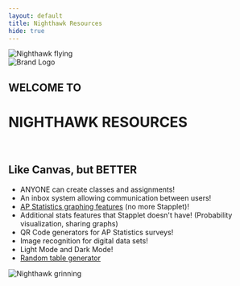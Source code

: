 ```yaml
---
layout: default
title: Nighthawk Resources
hide: true
---
```


<body class="light">
    <div class="index">
        <div class="animation-container">
            <img src="{{site.baseurl}}/images/nighthawk flying.gif" alt="Nighthawk flying" class="nighthawk">
        </div>
        <div class="split-container">
            <div class="left-side">
                <div id="brand-logo" style="display: block; margin: 0 auto;">
                    <img src="{{site.baseurl}}/images/icons/dnhs_logo.png" id="brand-logo-img" alt="Brand Logo">
                </div>
            </div>
            <div class="divider"></div>
            <div class="right-side">
                <h2>WELCOME TO</h2>
                <h1>NIGHTHAWK RESOURCES</h1>
            </div>
        </div>
        <br>
        <div class="split-container">
            <div class="left-side">
                <h2>Like Canvas, but <b>BETTER</b></h2>
                <ul class="star-list">
                    <li>ANYONE can create classes and assignments!</li>
                    <li>An inbox system allowing communication between users!</li>
                    <li><a href="{{site.baseurl}}/stapplet/">AP Statistics graphing features</a> (no more Stapplet)!</li>
                    <li>Additional stats features that Stapplet doesn't have! (Probability visualization, sharing graphs)</li>
                    <li>QR Code generators for AP Statistics surveys!</li>
                    <li>Image recognition for digital data sets!</li>
                    <li>Light Mode and Dark Mode!</li>
                    <li><a href="{{site.baseurl}}/tablegenerator">Random table generator</a></li>
                </ul>
            </div>
            <div class="right-side" style="padding-bottom: 0px;">
                <img src="{{site.baseurl}}/images/nighthawk grin.gif" alt="Nighthawk grinning" class="nighthawk2">
            </div>
        </div>
    </div>
</body>
<script>
window.onload = (event) => {
      console.log("Page is fully loaded");
      let DarkMode = localStorage.getItem('DarkMode');
      DarkMode = (DarkMode === 'true'); // Convert to boolean
      console.log(DarkMode);
      if (DarkMode) {
        document.body.classList.add('dark');
        document.body.classList.remove('light');
      } else {
        document.body.classList.add('light');
        document.body.classList.remove('dark');
      }
};
</script>